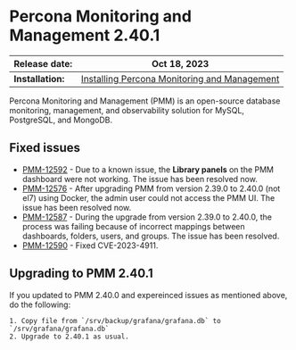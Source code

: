 # Percona Monitoring and Management 2.40.1

| **Release date:** | Oct 18, 2023                                                                                    |
| ----------------- | ----------------------------------------------------------------------------------------------- |
| **Installation:** | [Installing Percona Monitoring and Management](https://www.percona.com/software/pmm/quickstart) |

Percona Monitoring and Management (PMM) is an open-source database monitoring, management, and observability solution for MySQL, PostgreSQL, and MongoDB.

## Fixed issues

- [PMM-12592](https://jira.percona.com/browse/PMM-12592) - Due to a known issue, the **Library panels** on the PMM dashboard were not working. The issue has been resolved now. 
- [PMM-12576](https://jira.percona.com/browse/PMM-12576) - After upgrading PMM from version 2.39.0 to 2.40.0 (not el7) using Docker, the admin user could not access the PMM UI. The issue has been resolved now.
- [PMM-12587](https://jira.percona.com/browse/PMM-12587) - During the upgrade from version 2.39.0 to 2.40.0, the process was failing because of incorrect mappings between dashboards, folders, users, and groups. The issue has been resolved.
- [PMM-12590](https://jira.percona.com/browse/PMM-12590) - Fixed CVE-2023-4911.


## Upgrading to PMM 2.40.1

If you updated to PMM 2.40.0 and expereinced issues as mentioned above, do the following:

    1. Copy file from `/srv/backup/grafana/grafana.db` to `/srv/grafana/grafana.db`
    2. Upgrade to 2.40.1 as usual.
